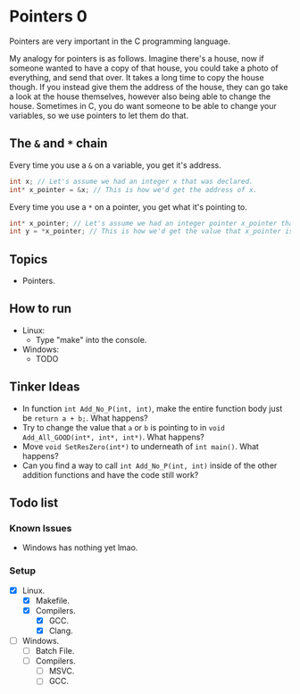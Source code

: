 # Pointers 0

Pointers are very important in the C programming language.

My analogy for pointers is as follows. Imagine there's a house, now if someone wanted to have a copy of that house, you could take a photo of everything, and send that over. It takes a long time to copy the house though. If you instead give them the address of the house, they can go take a look at the house themselves, however also being able to change the house. Sometimes in C, you do want someone to be able to change your variables, so we use pointers to let them do that.

## The `&` and `*` chain

Every time you use a `&` on a variable, you get it's address.

```c
int x; // Let's assume we had an integer x that was declared.
int* x_pointer = &x; // This is how we'd get the address of x.
```

Every time you use a `*` on a pointer, you get what it's pointing to.

```c
int* x_pointer; // Let's assume we had an integer pointer x_pointer that was declared.
int y = *x_pointer; // This is how we'd get the value that x_pointer is pointing to.
```

## Topics

- Pointers.

## How to run

- Linux:
  - Type "make" into the console.
- Windows:
  - TODO

## Tinker Ideas

- In function `int Add_No_P(int, int)`, make the entire function body just be `return a + b;`. What happens?
- Try to change the value that `a` or `b` is pointing to in `void Add_All_GOOD(int*, int*, int*)`. What happens?
- Move `void SetResZero(int*)` to underneath of `int main()`. What happens?
- Can you find a way to call `int Add_No_P(int, int)` inside of the other addition functions and have the code still work?

## Todo list

### Known Issues

- Windows has nothing yet lmao.

### Setup

- [X] Linux.
  - [X] Makefile.
  - [X] Compilers.
    - [X] GCC.
    - [X] Clang.

- [ ] Windows.
  - [ ] Batch File.
  - [ ] Compilers.
    - [ ] MSVC.
    - [ ] GCC.
